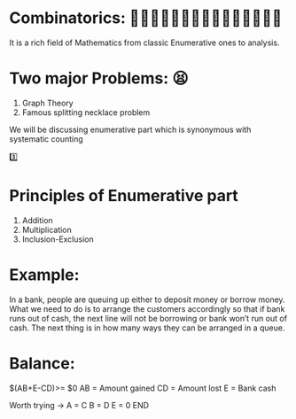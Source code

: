  # Combinatorics: 👨‍⚖️👩‍👩‍👧👨‍👩‍👧‍👧👨‍👨‍👦👨‍👨‍👧
It is a rich field of Mathematics from classic Enumerative ones to analysis.
# Two major Problems: 😫
1.	Graph Theory
2.	Famous splitting necklace problem

We will be discussing enumerative part which is synonymous with systematic counting

3️⃣
# Principles of Enumerative part 

1.	Addition
2.	Multiplication
3.	Inclusion-Exclusion

# Example:
In a bank, people are queuing up either to deposit money or borrow money. What we need to do is to arrange the customers accordingly so that if bank runs out of cash, the next line will not be borrowing or bank won’t run out of cash.
The next thing is in how many ways they can be arranged in a queue.
# Balance:
$(AB+E-CD)>= $0
AB = Amount gained
CD = Amount lost
E = Bank cash

Worth trying -> A = C
		       B = D
		       E = 0
END
